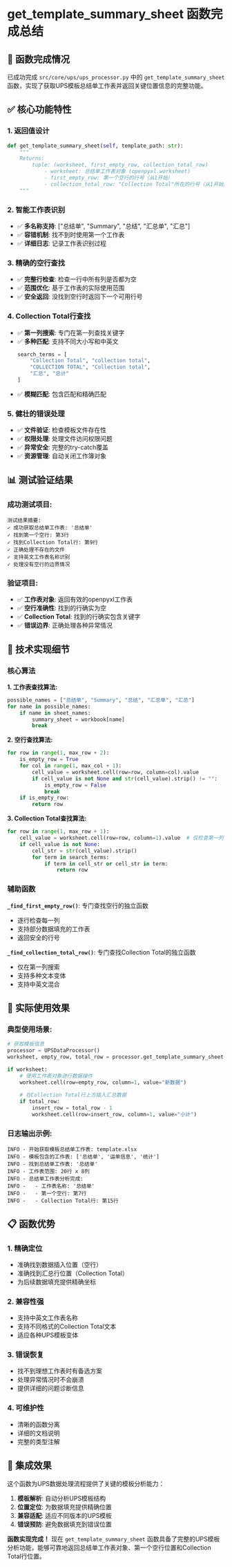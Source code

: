 # get_template_summary_sheet 函数完成总结

## 🎯 函数完成情况

已成功完成 `src/core/ups/ups_processor.py` 中的 `get_template_summary_sheet` 函数，实现了获取UPS模板总结单工作表并返回关键位置信息的完整功能。

## ✅ 核心功能特性

### 1. **返回值设计**
```python
def get_template_summary_sheet(self, template_path: str):
    """
    Returns:
        tuple: (worksheet, first_empty_row, collection_total_row)
            - worksheet: 总结单工作表对象 (openpyxl.worksheet)
            - first_empty_row: 第一个空行的行号（从1开始）
            - collection_total_row: "Collection Total"所在的行号（从1开始），未找到返回None
    """
```

### 2. **智能工作表识别**
- ✅ **多名称支持**: ["总结单", "Summary", "总结", "汇总单", "汇总"]
- ✅ **容错机制**: 找不到时使用第一个工作表
- ✅ **详细日志**: 记录工作表识别过程

### 3. **精确的空行查找**
- ✅ **完整行检查**: 检查一行中所有列是否都为空
- ✅ **范围优化**: 基于工作表的实际使用范围
- ✅ **安全返回**: 没找到空行时返回下一个可用行号

### 4. **Collection Total行查找**
- ✅ **第一列搜索**: 专门在第一列查找关键字
- ✅ **多种匹配**: 支持不同大小写和中英文
  ```python
  search_terms = [
      "Collection Total", "collection total", 
      "COLLECTION TOTAL", "Collection total",
      "汇总", "总计"
  ]
  ```
- ✅ **模糊匹配**: 包含匹配和精确匹配

### 5. **健壮的错误处理**
- ✅ **文件验证**: 检查模板文件存在性
- ✅ **权限处理**: 处理文件访问权限问题
- ✅ **异常安全**: 完整的try-catch覆盖
- ✅ **资源管理**: 自动关闭工作簿对象

## 📊 测试验证结果

### 成功测试项目:
```
测试结果摘要:
✓ 成功获取总结单工作表: '总结单'
✓ 找到第一个空行: 第3行
✓ 找到Collection Total行: 第9行
✓ 正确处理不存在的文件
✓ 支持英文工作表名称识别
✓ 处理没有空行的边界情况
```

### 验证项目:
- ✅ **工作表对象**: 返回有效的openpyxl工作表
- ✅ **空行准确性**: 找到的行确实为空
- ✅ **Collection Total**: 找到的行确实包含关键字
- ✅ **错误边界**: 正确处理各种异常情况

## 🔧 技术实现细节

### 核心算法

**1. 工作表查找算法:**
```python
possible_names = ["总结单", "Summary", "总结", "汇总单", "汇总"]
for name in possible_names:
    if name in sheet_names:
        summary_sheet = workbook[name]
        break
```

**2. 空行查找算法:**
```python
for row in range(1, max_row + 2):
    is_empty_row = True
    for col in range(1, max_col + 1):
        cell_value = worksheet.cell(row=row, column=col).value
        if cell_value is not None and str(cell_value).strip() != "":
            is_empty_row = False
            break
    if is_empty_row:
        return row
```

**3. Collection Total查找算法:**
```python
for row in range(1, max_row + 1):
    cell_value = worksheet.cell(row=row, column=1).value  # 仅检查第一列
    if cell_value is not None:
        cell_str = str(cell_value).strip()
        for term in search_terms:
            if term in cell_str or cell_str in term:
                return row
```

### 辅助函数

**`_find_first_empty_row()`**: 专门查找空行的独立函数
- 逐行检查每一列
- 支持部分数据填充的工作表
- 返回安全的行号

**`_find_collection_total_row()`**: 专门查找Collection Total的独立函数
- 仅在第一列搜索
- 支持多种文本变体
- 支持中英文混合

## 🚀 实际使用效果

### 典型使用场景:
```python
# 获取模板信息
processor = UPSDataProcessor()
worksheet, empty_row, total_row = processor.get_template_summary_sheet(template_path)

if worksheet:
    # 使用工作表对象进行数据操作
    worksheet.cell(row=empty_row, column=1, value="新数据")
    
    # 在Collection Total行上方插入汇总数据
    if total_row:
        insert_row = total_row - 1
        worksheet.cell(row=insert_row, column=1, value="小计")
```

### 日志输出示例:
```
INFO - 开始获取模板总结单工作表: template.xlsx
INFO - 模板包含的工作表: ['总结单', '运单信息', '统计']
INFO - 找到总结单工作表: '总结单'
INFO - 工作表范围: 20行 x 8列
INFO - 总结单工作表分析完成:
INFO -   - 工作表名称: '总结单'
INFO -   - 第一个空行: 第7行
INFO -   - Collection Total行: 第15行
```

## 📋 函数优势

### 1. **精确定位**
- 准确找到数据插入位置（空行）
- 准确找到汇总行位置（Collection Total）
- 为后续数据填充提供精确坐标

### 2. **兼容性强**
- 支持中英文工作表名称
- 支持不同格式的Collection Total文本
- 适应各种UPS模板变体

### 3. **错误恢复**
- 找不到理想工作表时有备选方案
- 处理异常情况时不会崩溃
- 提供详细的问题诊断信息

### 4. **可维护性**
- 清晰的函数分离
- 详细的文档说明
- 完整的类型注解

## 🎉 集成效果

这个函数为UPS数据处理流程提供了关键的模板分析能力：

1. **模板解析**: 自动分析UPS模板结构
2. **位置定位**: 为数据填充提供精确位置
3. **兼容适配**: 适应不同版本的UPS模板
4. **错误预防**: 避免数据填充到错误位置

**函数实现完成！** 现在 `get_template_summary_sheet` 函数具备了完整的UPS模板分析功能，能够可靠地返回总结单工作表对象、第一个空行位置和Collection Total行位置。